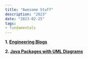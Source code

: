 ```yaml
---
title: "Awesome Stuff"
description: "2023"
date: "2023-02-25"
tags:
- fundamentals
---
```


**1. [Engineering Blogs](https://github.com/kilimchoi/engineering-blogs)**

**2. [Java Packages with UML Diagrams](https://www.falkhausen.de/index.html)**

